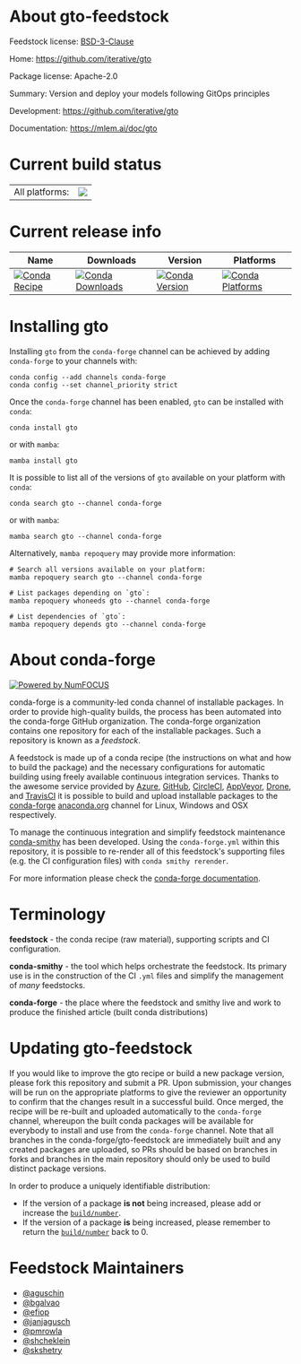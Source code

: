 About gto-feedstock
===================

Feedstock license: [BSD-3-Clause](https://github.com/conda-forge/gto-feedstock/blob/main/LICENSE.txt)

Home: https://github.com/iterative/gto

Package license: Apache-2.0

Summary: Version and deploy your models following GitOps principles

Development: https://github.com/iterative/gto

Documentation: https://mlem.ai/doc/gto

Current build status
====================


<table><tr><td>All platforms:</td>
    <td>
      <a href="https://dev.azure.com/conda-forge/feedstock-builds/_build/latest?definitionId=20600&branchName=main">
        <img src="https://dev.azure.com/conda-forge/feedstock-builds/_apis/build/status/gto-feedstock?branchName=main">
      </a>
    </td>
  </tr>
</table>

Current release info
====================

| Name | Downloads | Version | Platforms |
| --- | --- | --- | --- |
| [![Conda Recipe](https://img.shields.io/badge/recipe-gto-green.svg)](https://anaconda.org/conda-forge/gto) | [![Conda Downloads](https://img.shields.io/conda/dn/conda-forge/gto.svg)](https://anaconda.org/conda-forge/gto) | [![Conda Version](https://img.shields.io/conda/vn/conda-forge/gto.svg)](https://anaconda.org/conda-forge/gto) | [![Conda Platforms](https://img.shields.io/conda/pn/conda-forge/gto.svg)](https://anaconda.org/conda-forge/gto) |

Installing gto
==============

Installing `gto` from the `conda-forge` channel can be achieved by adding `conda-forge` to your channels with:

```
conda config --add channels conda-forge
conda config --set channel_priority strict
```

Once the `conda-forge` channel has been enabled, `gto` can be installed with `conda`:

```
conda install gto
```

or with `mamba`:

```
mamba install gto
```

It is possible to list all of the versions of `gto` available on your platform with `conda`:

```
conda search gto --channel conda-forge
```

or with `mamba`:

```
mamba search gto --channel conda-forge
```

Alternatively, `mamba repoquery` may provide more information:

```
# Search all versions available on your platform:
mamba repoquery search gto --channel conda-forge

# List packages depending on `gto`:
mamba repoquery whoneeds gto --channel conda-forge

# List dependencies of `gto`:
mamba repoquery depends gto --channel conda-forge
```


About conda-forge
=================

[![Powered by
NumFOCUS](https://img.shields.io/badge/powered%20by-NumFOCUS-orange.svg?style=flat&colorA=E1523D&colorB=007D8A)](https://numfocus.org)

conda-forge is a community-led conda channel of installable packages.
In order to provide high-quality builds, the process has been automated into the
conda-forge GitHub organization. The conda-forge organization contains one repository
for each of the installable packages. Such a repository is known as a *feedstock*.

A feedstock is made up of a conda recipe (the instructions on what and how to build
the package) and the necessary configurations for automatic building using freely
available continuous integration services. Thanks to the awesome service provided by
[Azure](https://azure.microsoft.com/en-us/services/devops/), [GitHub](https://github.com/),
[CircleCI](https://circleci.com/), [AppVeyor](https://www.appveyor.com/),
[Drone](https://cloud.drone.io/welcome), and [TravisCI](https://travis-ci.com/)
it is possible to build and upload installable packages to the
[conda-forge](https://anaconda.org/conda-forge) [anaconda.org](https://anaconda.org/)
channel for Linux, Windows and OSX respectively.

To manage the continuous integration and simplify feedstock maintenance
[conda-smithy](https://github.com/conda-forge/conda-smithy) has been developed.
Using the ``conda-forge.yml`` within this repository, it is possible to re-render all of
this feedstock's supporting files (e.g. the CI configuration files) with ``conda smithy rerender``.

For more information please check the [conda-forge documentation](https://conda-forge.org/docs/).

Terminology
===========

**feedstock** - the conda recipe (raw material), supporting scripts and CI configuration.

**conda-smithy** - the tool which helps orchestrate the feedstock.
                   Its primary use is in the construction of the CI ``.yml`` files
                   and simplify the management of *many* feedstocks.

**conda-forge** - the place where the feedstock and smithy live and work to
                  produce the finished article (built conda distributions)


Updating gto-feedstock
======================

If you would like to improve the gto recipe or build a new
package version, please fork this repository and submit a PR. Upon submission,
your changes will be run on the appropriate platforms to give the reviewer an
opportunity to confirm that the changes result in a successful build. Once
merged, the recipe will be re-built and uploaded automatically to the
`conda-forge` channel, whereupon the built conda packages will be available for
everybody to install and use from the `conda-forge` channel.
Note that all branches in the conda-forge/gto-feedstock are
immediately built and any created packages are uploaded, so PRs should be based
on branches in forks and branches in the main repository should only be used to
build distinct package versions.

In order to produce a uniquely identifiable distribution:
 * If the version of a package **is not** being increased, please add or increase
   the [``build/number``](https://docs.conda.io/projects/conda-build/en/latest/resources/define-metadata.html#build-number-and-string).
 * If the version of a package **is** being increased, please remember to return
   the [``build/number``](https://docs.conda.io/projects/conda-build/en/latest/resources/define-metadata.html#build-number-and-string)
   back to 0.

Feedstock Maintainers
=====================

* [@aguschin](https://github.com/aguschin/)
* [@bgalvao](https://github.com/bgalvao/)
* [@efiop](https://github.com/efiop/)
* [@janjagusch](https://github.com/janjagusch/)
* [@pmrowla](https://github.com/pmrowla/)
* [@shcheklein](https://github.com/shcheklein/)
* [@skshetry](https://github.com/skshetry/)

